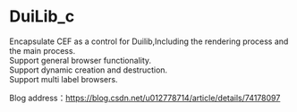 # DuiLib_c
Encapsulate CEF as a control for Duilib,Including the rendering process and the main process.                                           
    Support general browser functionality.                                                                                              
    Support dynamic creation and destruction.                                                                                           
    Support multi label browsers.                                                                                                       
    
Blog address：https://blog.csdn.net/u012778714/article/details/74178097
